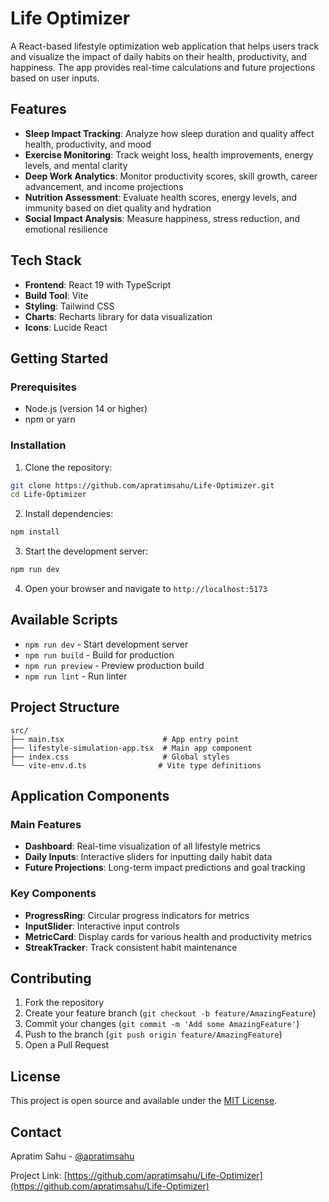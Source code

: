 # Life Optimizer

A React-based lifestyle optimization web application that helps users track and visualize the impact of daily habits on their health, productivity, and happiness. The app provides real-time calculations and future projections based on user inputs.

## Features

- **Sleep Impact Tracking**: Analyze how sleep duration and quality affect health, productivity, and mood
- **Exercise Monitoring**: Track weight loss, health improvements, energy levels, and mental clarity
- **Deep Work Analytics**: Monitor productivity scores, skill growth, career advancement, and income projections
- **Nutrition Assessment**: Evaluate health scores, energy levels, and immunity based on diet quality and hydration
- **Social Impact Analysis**: Measure happiness, stress reduction, and emotional resilience

## Tech Stack

- **Frontend**: React 19 with TypeScript
- **Build Tool**: Vite
- **Styling**: Tailwind CSS
- **Charts**: Recharts library for data visualization
- **Icons**: Lucide React

## Getting Started

### Prerequisites

- Node.js (version 14 or higher)
- npm or yarn

### Installation

1. Clone the repository:
```bash
git clone https://github.com/apratimsahu/Life-Optimizer.git
cd Life-Optimizer
```

2. Install dependencies:
```bash
npm install
```

3. Start the development server:
```bash
npm run dev
```

4. Open your browser and navigate to `http://localhost:5173`

## Available Scripts

- `npm run dev` - Start development server
- `npm run build` - Build for production
- `npm run preview` - Preview production build
- `npm run lint` - Run linter

## Project Structure

```
src/
├── main.tsx                      # App entry point
├── lifestyle-simulation-app.tsx  # Main app component
├── index.css                     # Global styles
└── vite-env.d.ts                # Vite type definitions
```

## Application Components

### Main Features
- **Dashboard**: Real-time visualization of all lifestyle metrics
- **Daily Inputs**: Interactive sliders for inputting daily habit data
- **Future Projections**: Long-term impact predictions and goal tracking

### Key Components
- **ProgressRing**: Circular progress indicators for metrics
- **InputSlider**: Interactive input controls
- **MetricCard**: Display cards for various health and productivity metrics
- **StreakTracker**: Track consistent habit maintenance

## Contributing

1. Fork the repository
2. Create your feature branch (`git checkout -b feature/AmazingFeature`)
3. Commit your changes (`git commit -m 'Add some AmazingFeature'`)
4. Push to the branch (`git push origin feature/AmazingFeature`)
5. Open a Pull Request

## License

This project is open source and available under the [MIT License](LICENSE).

## Contact

Apratim Sahu - [@apratimsahu](https://github.com/apratimsahu)

Project Link: [https://github.com/apratimsahu/Life-Optimizer](https://github.com/apratimsahu/Life-Optimizer)
